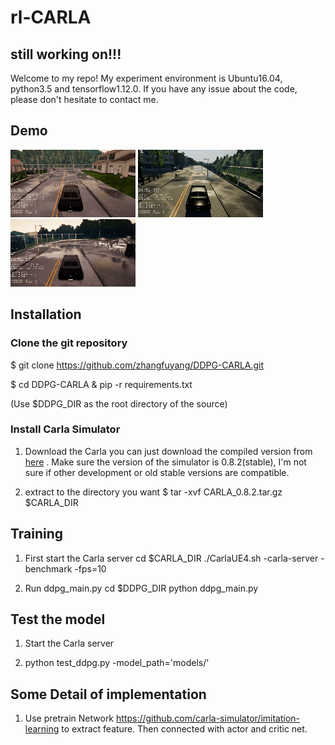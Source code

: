 rl-CARLA
===============
## still working on!!!
Welcome to my repo! My experiment environment is Ubuntu16.04, python3.5 and tensorflow1.12.0. If you have any issue about the code, please don't hesitate to contact me.

## Demo
![image](./assets/avoid.gif)    ![image](./assets/straight.gif) ![image](./assets/turn.gif)

## Installation


### Clone the git repository

  $ git clone https://github.com/zhangfuyang/DDPG-CARLA.git
  
  $ cd DDPG-CARLA & pip -r requirements.txt
  
  (Use $DDPG_DIR as the root directory of the source)
  
### Install Carla Simulator

1. Download the Carla
 you can just download the compiled version from [here](https://github.com/carla-simulator/carla/releases/tag/0.8.2) . Make sure the version of the simulator is 0.8.2(stable), I'm not sure if other development or old stable versions are compatible.

2. extract to the directory you want
     $ tar -xvf CARLA_0.8.2.tar.gz $CARLA_DIR
 
 
## Training
1. First start the Carla server
    cd $CARLA_DIR
    ./CarlaUE4.sh -carla-server -benchmark -fps=10
    
2. Run ddpg_main.py
    cd $DDPG_DIR
    python ddpg_main.py
    
## Test the model
1. Start the Carla server

2. python test_ddpg.py -model_path='models/'

## Some Detail of implementation
1. Use pretrain Network https://github.com/carla-simulator/imitation-learning to extract feature. Then connected with actor and critic net. 
 
 